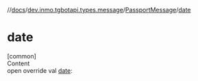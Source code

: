 //[docs](../../../index.md)/[dev.inmo.tgbotapi.types.message](../index.md)/[PassportMessage](index.md)/[date](date.md)



# date  
[common]  
Content  
open override val [date](date.md):   



